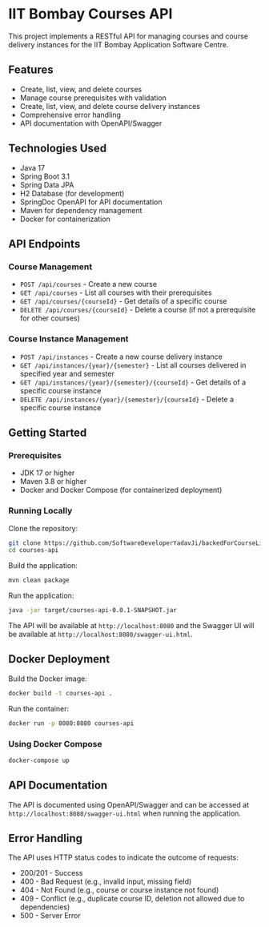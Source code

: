 # IIT Bombay Courses API

This project implements a RESTful API for managing courses and course delivery instances for the IIT Bombay Application Software Centre.

## Features

- Create, list, view, and delete courses 
- Manage course prerequisites with validation
- Create, list, view, and delete course delivery instances
- Comprehensive error handling
- API documentation with OpenAPI/Swagger

## Technologies Used

- Java 17
- Spring Boot 3.1
- Spring Data JPA
- H2 Database (for development)
- SpringDoc OpenAPI for API documentation
- Maven for dependency management
- Docker for containerization

## API Endpoints

### Course Management

- `POST /api/courses` - Create a new course
- `GET /api/courses` - List all courses with their prerequisites
- `GET /api/courses/{courseId}` - Get details of a specific course
- `DELETE /api/courses/{courseId}` - Delete a course (if not a prerequisite for other courses)

### Course Instance Management

- `POST /api/instances` - Create a new course delivery instance
- `GET /api/instances/{year}/{semester}` - List all courses delivered in specified year and semester
- `GET /api/instances/{year}/{semester}/{courseId}` - Get details of a specific course instance
- `DELETE /api/instances/{year}/{semester}/{courseId}` - Delete a specific course instance

## Getting Started

### Prerequisites

- JDK 17 or higher
- Maven 3.8 or higher
- Docker and Docker Compose (for containerized deployment)

### Running Locally

Clone the repository:

```bash
git clone https://github.com/SoftwareDeveloperYadavJi/backedForCourseListingIITB
cd courses-api
```

Build the application:

```bash
mvn clean package
```

Run the application:

```bash
java -jar target/courses-api-0.0.1-SNAPSHOT.jar
```

The API will be available at `http://localhost:8080` and the Swagger UI will be available at `http://localhost:8080/swagger-ui.html`.

## Docker Deployment

Build the Docker image:

```bash
docker build -t courses-api .
```

Run the container:

```bash
docker run -p 8080:8080 courses-api
```

### Using Docker Compose

```bash
docker-compose up
```

## API Documentation

The API is documented using OpenAPI/Swagger and can be accessed at `http://localhost:8080/swagger-ui.html` when running the application.

## Error Handling

The API uses HTTP status codes to indicate the outcome of requests:

- 200/201 - Success
- 400 - Bad Request (e.g., invalid input, missing field)
- 404 - Not Found (e.g., course or course instance not found)
- 409 - Conflict (e.g., duplicate course ID, deletion not allowed due to dependencies)
- 500 - Server Error
